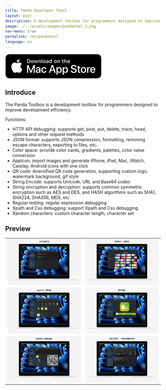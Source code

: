 ```yaml
---
title: Panda Developer Toool
layout: post
description: A development toolbox for programmers designed to improve development
image: ./../assets/images/pandatool_1.png
nav-menu: true
permalink: /en/pandatool
language: en
---
```

[![AppStrore](./../assets/images/mac_appstore.svg)](https://apps.apple.com/app/id6451439083)

## Introduce
The Panda Toolbox is a development toolbox for programmers designed to improve development efficiency.

Functions:
- HTTP API debugging: supports get, post, put, delete, trace, head, options and other request methods
- JSON format: supports JSON compression, formatting, removing escape characters, exporting to files, etc.
- Color space: provide color cards, gradients, palettes, color value conversion
- AppIcon: import images and generate iPhone, iPad, Mac, iWatch, Carplay, Android icons with one click
- QR code: diversified QR code generation, supporting custom logo, watermark background, gif style
- String Encode: supports Unicode, URL and Base64 codec
- String encryption and decryption: supports common symmetric encryption such as AES and DES, and HASH algorithms such as SHA1, SHA224, SHA356, MD5, etc.
- Regular testing: regular expression debugging
- Xpath and Css debugging: support Xpath and Css debugging
- Random characters: custom character length, character set

## Preview

|       |  |
| ----------- | ----------- |
| ![](./../assets/images/pandatool_1.png) | ![](./../assets/images/pandatool_2.png) |
| ![](./../assets/images/pandatool_3.png) | ![](./../assets/images/pandatool_4.png) |
| ![](./../assets/images/pandatool_5.png) | ![](./../assets/images/pandatool_6.png) |
